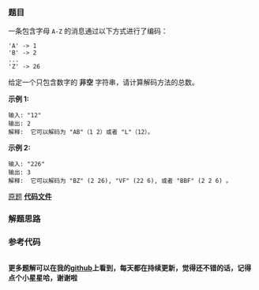 ### 题目
一条包含字母 `A-Z` 的消息通过以下方式进行了编码：

    
    
    'A' -> 1
    'B' -> 2
    ...
    'Z' -> 26
    

给定一个只包含数字的 **非空** 字符串，请计算解码方法的总数。

**示例 1:**

    
    
    输入: "12"
    输出: 2
    解释:  它可以解码为 "AB"（1 2）或者 "L"（12）。
    

**示例  2:**

    
    
    输入: "226"
    输出: 3
    解释:  它可以解码为 "BZ" (2 26), "VF" (22 6), 或者 "BBF" (2 2 6) 。
    

[原题](https://leetcode-cn.com/problems/decode-ways/)    **[代码文件]()**


### 解题思路




### 参考代码

```go


```




**更多题解可以在我的[github](https://github.com/LZH139/leetcode_Go)上看到，每天都在持续更新，觉得还不错的话，记得点个小星星哈，谢谢啦**
